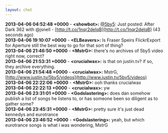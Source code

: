 ```yaml
---
layout: chat
---
```

**2013-04-06 04:52:48 +0000** - **&lt;showbot&gt;:** [@5by5](http://twitter.com/5by5): Just posted: After Dark 362 with @jsnell - [http://t.co/1nqr2delqB](http://t.co/1nqr2delqB) (43 seconds ago)  
**2013-04-06 19:10:07 +0000** - **&lt;ELBeavers&gt;:** Is Fraser Speirs FlickrExport for Aperture still the best way to go for that sort of thing?  
**2013-04-06 21:46:50 +0000** - **&lt;MstrG&gt;:** there&apos;s no archives of 5by5 video right now, correct?  
**2013-04-06 21:53:31 +0000** - **&lt;crucialwax&gt;:** is that on justin.tv? if so, they archive everything.  
**2013-04-06 21:54:48 +0000** - **&lt;crucialwax&gt;:** MstrG, [http://www.justin.tv/5by5/videos](http://www.justin.tv/5by5/videos)  
**2013-04-06 22:22:06 +0000** - **&lt;MstrG&gt;:** ooh thanks crucialwax  
**2013-04-06 22:22:13 +0000** - **&lt;crucialwax&gt;:** yw  
**2013-04-06 23:31:01 +0000** - **&lt;Godslastering&gt;:** does dan somehow publish a list of songs he listens to, or has someone been so diligent as to gather some?  
**2013-04-06 23:45:31 +0000** - **&lt;MstrG&gt;:** pretty sure it&apos;s just dead kennedys and eurotrance  
**2013-04-06 23:46:52 +0000** - **&lt;Godslastering&gt;:** yeah, but which eurotrance songs is what i was wondering, MstrG  
